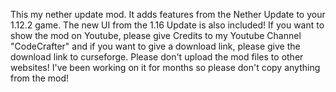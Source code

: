 This my nether update mod.
It adds features from the Nether Update to your 1.12.2 game.
The new UI from the 1.16 Update is also included!
If you want to show the mod on Youtube, please give Credits to my Youtube Channel "CodeCrafter" and if you want to give a download link, please give the download link to curseforge.
Please don't upload the mod files to other websites!
I've been working on it for months so please don't copy anything from the mod!
